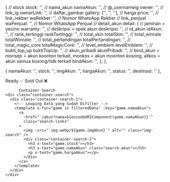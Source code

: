 {
// stock
stock: '',
// nama_akun
namaAkun: '',
// @_usernameig
owner: '',
// link_ig
ownerLink: '',
// daftar_gambar
gallery: ['', '', ''],
// harga
price: '',
// link_rekber
waRekber: '', // Nomor WhatsApp Rekber
// link_penjual
waPenjual: '', // Nomor WhatsApp Penjual
// detail_akun
detail: {
    // jaminan = yes/no
    warranty: '',
    // deskripsi = spek akun
    deskripsi: '',
    // id_akun
    idAkun: '',
    // rank_tertinggi
    rankTertinggi: '',
    // total_skin
    totalSkin: '',
    // total_winrate
    totalWinrate: '',
    // total_pertandingan
    totalPertandingan: '',
    // total_magic_core
    totalMagicCore: '',
    // level_emblem
    levelEmblem: '',
    // bukti_top_up
    buktiTopUp: '',
    // akun_pribadi
    akunPribadi: '',
    // bind_akun = monsep = akun koonton terkait, monkos = akun moonton kosong, allkos = akun semua kosong/tidk terkait
    bindAkun: '',
},
},

<!-- app.js -->
{
    namaAkun: '',
    stock: '',
    imgAkun: '',
    hargaAkun: '',
    status: '',
    destinasi: ''
},

<!-- status untuk app.js -->
Ready ✅
Sold Out ❌

          Container Search
    <div class="container-search">
      <div class="container-search-1">
        <!-- Looping Data yang Sudah Difilter -->
        <template x-for="game in filteredData" :key="game.namaAkun">
          <a
            :href="`/akun?nama=${encodeURIComponent(game.namaAkun)}`"
            class="search-links"
          >
            <img :src="`img-webp/${game.imgAkun}`" alt="" class="img-search" />
            <div class="container-search-2">
              <h3 x-text="game.stock"></h3>
              <h3 x-text="game.namaAkun" class="search-akun"></h3>
              <p x-text="game.hargaAkun"></p>
            </div>
          </a>
        </template>
      </div>
    </div>
